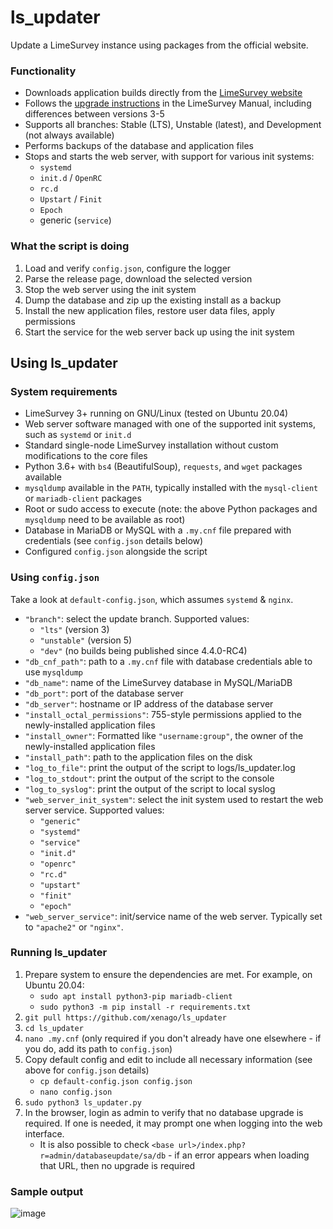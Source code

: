 # ls_updater
Update a LimeSurvey instance using packages from the official website.

### Functionality
- Downloads application builds directly from the [LimeSurvey website](https://community.limesurvey.org/downloads/)
- Follows the [upgrade instructions](https://manual.limesurvey.org/Upgrading_from_a_previous_version#Upgrade_instructions_.28from_2.x_or_newer_to_any_later_version.29) in the LimeSurvey Manual, including differences between versions 3-5
- Supports all branches: Stable (LTS), Unstable (latest), and Development (not always available) 
- Performs backups of the database and application files
- Stops and starts the web server, with support for various init systems:
  - `systemd`
  - `init.d` / `OpenRC`
  - `rc.d`
  - `Upstart` / `Finit`
  - `Epoch`
  - generic (`service`)

### What the script is doing
1. Load and verify `config.json`, configure the logger
2. Parse the release page, download the selected version
3. Stop the web server using the init system
4. Dump the database and zip up the existing install as a backup
5. Install the new application files, restore user data files, apply permissions
6. Start the service for the web server back up using the init system

## Using ls_updater

### System requirements

  - LimeSurvey 3+ running on GNU/Linux (tested on Ubuntu 20.04)
  - Web server software managed with one of the supported init systems, such as `systemd` or `init.d`
  - Standard single-node LimeSurvey installation without custom modifications to the core files
  - Python 3.6+ with `bs4` (BeautifulSoup), `requests`, and `wget` packages available
  - `mysqldump` available in the `PATH`, typically installed with the `mysql-client` or `mariadb-client` packages
  - Root or sudo access to execute (note: the above Python packages and `mysqldump` need to be available as root)
  - Database in MariaDB or MySQL with a `.my.cnf` file prepared with credentials (see `config.json` details below)
  - Configured `config.json` alongside the script

### Using `config.json`

Take a look at `default-config.json`, which assumes `systemd` & `nginx`.

- `"branch"`: select the update branch. Supported values:
  - `"lts"` (version 3)
  - `"unstable"` (version 5)
  - `"dev"` (no builds being published since 4.4.0-RC4)
- `"db_cnf_path"`: path to a `.my.cnf` file with database credentials able to use `mysqldump`
- `"db_name"`: name of the LimeSurvey database in MySQL/MariaDB
- `"db_port"`: port of the database server
- `"db_server"`: hostname or IP address of the database server
- `"install_octal_permissions"`: 755-style permissions applied to the newly-installed application files
- `"install_owner"`: Formatted like `"username:group"`, the owner of the newly-installed application files
- `"install_path"`: path to the application files on the disk
- `"log_to_file"`: print the output of the script to logs/ls_updater.log
- `"log_to_stdout"`: print the output of the script to the console
- `"log_to_syslog"`: print the output of the script to local syslog
- `"web_server_init_system"`: select the init system used to restart the web server service. Supported values:
  - `"generic"`
  - `"systemd"`
  - `"service"`
  - `"init.d"`
  - `"openrc"`
  - `"rc.d"`
  - `"upstart"`
  - `"finit"`
  - `"epoch"`
- `"web_server_service"`: init/service name of the web server. Typically set to `"apache2"` or `"nginx"`.

### Running ls_updater

1. Prepare system to ensure the dependencies are met. For example, on Ubuntu 20.04:
    - `sudo apt install python3-pip mariadb-client`
    - `sudo python3 -m pip install -r requirements.txt`
3. `git pull https://github.com/xenago/ls_updater`
4. `cd ls_updater`
5. `nano .my.cnf` (only required if you don't already have one elsewhere - if you do, add its path to `config.json`)
6. Copy default config and edit to include all necessary information (see above for `config.json` details)
    - `cp default-config.json config.json`
    - `nano config.json`
8. `sudo python3 ls_updater.py`
9. In the browser, login as admin to verify that no database upgrade is required. If one is needed, it may prompt one when logging into the web interface.
    - It is also possible to check `<base url>/index.php?r=admin/databaseupdate/sa/db` - if an error appears when loading that URL, then no upgrade is required

### Sample output
![image](https://user-images.githubusercontent.com/11216007/112002775-a0d78980-8af6-11eb-9828-57cab19b89dd.png)
